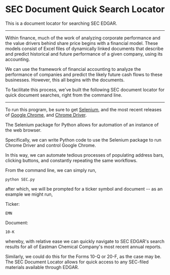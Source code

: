 # SEC Document Quick Search Locator
This is a document locator for searching SEC EDGAR.

-----------------------------------------------------------------------------------------------------------------
Within finance, much of the work of analyzing corporate performance and the value drivers behind share price
begins with a financial model. These models consist of Excel files of dynamically linked documents that
describe and predict historical and future performance of a given company, using its accounting.

We can use the framework of financial accounting to analyze the performance of companies and predict the likely
future cash flows to these businesses. However, this all begins with the documents.

To facilitate this process, we've built the following SEC document locator for quick document searches,
right from the command line.

-----------------------------------------------------------------------------------------------------------------


To run this program, be sure to get [Selenium](https://www.seleniumhq.org/), and the most recent releases of [Google Chrome](https://www.google.com/chrome/?brand=CHBF&utm_source=bing&utm_medium=cpc&utm_campaign=1005992%20%7C%20Chrome%20Win10%20%7C%20DR%20%7C%20ESS01%20%7C%20NA%20%7C%20US%20%7C%20en%20%7C%20Desk%20%7C%20BING%20SEM%20%7C%20BKWS%20~%20Top%20KWDS%20-%20Exact&utm_term=google%20chrome&utm_content=Google%20Chrome%20-%20Exact&ds_kid=43700010220923516&gclid=CNupzfPj--ACFduGxQIdWPcHaA&gclsrc=ds),
and [Chrome Driver](https://chromedriver.storage.googleapis.com/index.html?path=2.46/).

The Selenium package for Python allows for automation of an instance of the web browser.

Specifically, we can write Python code to use the Selenium package to run Chrome Driver and control Google Chrome.

In this way, we can automate tedious processes of populating address bars, clicking buttons, and constantly
repeating the same workflows.

From the command line, we can simply run,

```
python SEC.py
```
after which, we will be prompted for a ticker symbol and document -- as an example we might run,

Ticker:
```
EMN
```

Document:
```
10-K
```

whereby, with relative ease we can quickly navigate to SEC EDGAR's search results for all of Eastman Chemical Company's
most recent annual reports.

Similarly, we could do this for the Forms 10-Q or 20-F, as the case may be. The SEC Document Locator allows for quick
access to any SEC-filed materials available through EDGAR.
